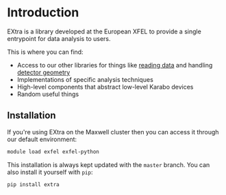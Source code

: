 # Introduction
EXtra is a library developed at the European XFEL to provide a single entrypoint
for data analysis to users.

This is where you can find:

- Access to our other libraries for things like [reading data](reading-data.md)
  and handling [detector geometry](detector-geometry.md)
- Implementations of specific analysis techniques
- High-level components that abstract low-level Karabo devices
- Random useful things

## Installation
If you're using EXtra on the Maxwell cluster then you can access it through our
default environment:
```bash
module load exfel exfel-python
```

This installation is always kept updated with the `master` branch. You can
also install it yourself with `pip`:
```bash
pip install extra
```
